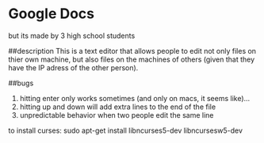 # Google Docs 
but its made by 3 high school students

##description
This is a text editor that allows people to edit not only files on thier own machine, but also files on the machines of others (given that they have the IP adress of the other person).


##bugs
1. hitting enter only works sometimes (and only on macs, it seems like)...
1. hitting up and down will add extra lines to the end of the file
1. unpredictable behavior when two people edit the same line

to install curses: sudo apt-get install libncurses5-dev libncursesw5-dev

